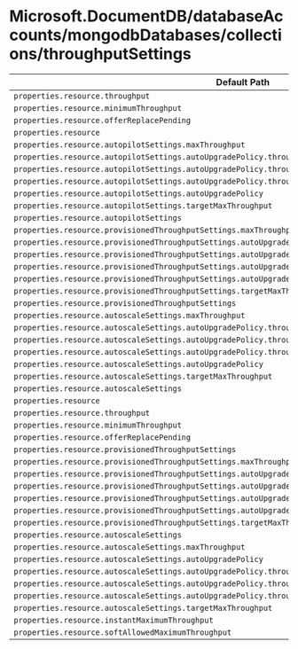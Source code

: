 # Microsoft.DocumentDB/databaseAccounts/mongodbDatabases/collections/throughputSettings

| Default Path | Alias |
|---|---|
| `properties.resource.throughput` | `Microsoft.DocumentDB/databaseAccounts/mongodbDatabases/collections/throughputSettings/default.resource.throughput` |
| `properties.resource.minimumThroughput` | `Microsoft.DocumentDB/databaseAccounts/mongodbDatabases/collections/throughputSettings/default.resource.minimumThroughput` |
| `properties.resource.offerReplacePending` | `Microsoft.DocumentDB/databaseAccounts/mongodbDatabases/collections/throughputSettings/default.resource.offerReplacePending` |
| `properties.resource` | `Microsoft.DocumentDB/databaseAccounts/mongodbDatabases/collections/throughputSettings/default.resource` |
| `properties.resource.autopilotSettings.maxThroughput` | `Microsoft.DocumentDB/databaseAccounts/mongodbDatabases/collections/throughputSettings/default.resource.autopilotSettings.maxThroughput` |
| `properties.resource.autopilotSettings.autoUpgradePolicy.throughputPolicy.isEnabled` | `Microsoft.DocumentDB/databaseAccounts/mongodbDatabases/collections/throughputSettings/default.resource.autopilotSettings.autoUpgradePolicy.throughputPolicy.isEnabled` |
| `properties.resource.autopilotSettings.autoUpgradePolicy.throughputPolicy.incrementPercent` | `Microsoft.DocumentDB/databaseAccounts/mongodbDatabases/collections/throughputSettings/default.resource.autopilotSettings.autoUpgradePolicy.throughputPolicy.incrementPercent` |
| `properties.resource.autopilotSettings.autoUpgradePolicy.throughputPolicy` | `Microsoft.DocumentDB/databaseAccounts/mongodbDatabases/collections/throughputSettings/default.resource.autopilotSettings.autoUpgradePolicy.throughputPolicy` |
| `properties.resource.autopilotSettings.autoUpgradePolicy` | `Microsoft.DocumentDB/databaseAccounts/mongodbDatabases/collections/throughputSettings/default.resource.autopilotSettings.autoUpgradePolicy` |
| `properties.resource.autopilotSettings.targetMaxThroughput` | `Microsoft.DocumentDB/databaseAccounts/mongodbDatabases/collections/throughputSettings/default.resource.autopilotSettings.targetMaxThroughput` |
| `properties.resource.autopilotSettings` | `Microsoft.DocumentDB/databaseAccounts/mongodbDatabases/collections/throughputSettings/default.resource.autopilotSettings` |
| `properties.resource.provisionedThroughputSettings.maxThroughput` | `Microsoft.DocumentDB/databaseAccounts/mongodbDatabases/collections/throughputSettings/default.resource.provisionedThroughputSettings.maxThroughput` |
| `properties.resource.provisionedThroughputSettings.autoUpgradePolicy.throughputPolicy.isEnabled` | `Microsoft.DocumentDB/databaseAccounts/mongodbDatabases/collections/throughputSettings/default.resource.provisionedThroughputSettings.autoUpgradePolicy.throughputPolicy.isEnabled` |
| `properties.resource.provisionedThroughputSettings.autoUpgradePolicy.throughputPolicy.incrementPercent` | `Microsoft.DocumentDB/databaseAccounts/mongodbDatabases/collections/throughputSettings/default.resource.provisionedThroughputSettings.autoUpgradePolicy.throughputPolicy.incrementPercent` |
| `properties.resource.provisionedThroughputSettings.autoUpgradePolicy.throughputPolicy` | `Microsoft.DocumentDB/databaseAccounts/mongodbDatabases/collections/throughputSettings/default.resource.provisionedThroughputSettings.autoUpgradePolicy.throughputPolicy` |
| `properties.resource.provisionedThroughputSettings.autoUpgradePolicy` | `Microsoft.DocumentDB/databaseAccounts/mongodbDatabases/collections/throughputSettings/default.resource.provisionedThroughputSettings.autoUpgradePolicy` |
| `properties.resource.provisionedThroughputSettings.targetMaxThroughput` | `Microsoft.DocumentDB/databaseAccounts/mongodbDatabases/collections/throughputSettings/default.resource.provisionedThroughputSettings.targetMaxThroughput` |
| `properties.resource.provisionedThroughputSettings` | `Microsoft.DocumentDB/databaseAccounts/mongodbDatabases/collections/throughputSettings/default.resource.provisionedThroughputSettings` |
| `properties.resource.autoscaleSettings.maxThroughput` | `Microsoft.DocumentDB/databaseAccounts/mongodbDatabases/collections/throughputSettings/default.resource.autoscaleSettings.maxThroughput` |
| `properties.resource.autoscaleSettings.autoUpgradePolicy.throughputPolicy.isEnabled` | `Microsoft.DocumentDB/databaseAccounts/mongodbDatabases/collections/throughputSettings/default.resource.autoscaleSettings.autoUpgradePolicy.throughputPolicy.isEnabled` |
| `properties.resource.autoscaleSettings.autoUpgradePolicy.throughputPolicy.incrementPercent` | `Microsoft.DocumentDB/databaseAccounts/mongodbDatabases/collections/throughputSettings/default.resource.autoscaleSettings.autoUpgradePolicy.throughputPolicy.incrementPercent` |
| `properties.resource.autoscaleSettings.autoUpgradePolicy.throughputPolicy` | `Microsoft.DocumentDB/databaseAccounts/mongodbDatabases/collections/throughputSettings/default.resource.autoscaleSettings.autoUpgradePolicy.throughputPolicy` |
| `properties.resource.autoscaleSettings.autoUpgradePolicy` | `Microsoft.DocumentDB/databaseAccounts/mongodbDatabases/collections/throughputSettings/default.resource.autoscaleSettings.autoUpgradePolicy` |
| `properties.resource.autoscaleSettings.targetMaxThroughput` | `Microsoft.DocumentDB/databaseAccounts/mongodbDatabases/collections/throughputSettings/default.resource.autoscaleSettings.targetMaxThroughput` |
| `properties.resource.autoscaleSettings` | `Microsoft.DocumentDB/databaseAccounts/mongodbDatabases/collections/throughputSettings/default.resource.autoscaleSettings` |
| `properties.resource` | `Microsoft.DocumentDB/databaseAccounts/mongodbDatabases/collections/throughputSettings/resource` |
| `properties.resource.throughput` | `Microsoft.DocumentDB/databaseAccounts/mongodbDatabases/collections/throughputSettings/resource.throughput` |
| `properties.resource.minimumThroughput` | `Microsoft.DocumentDB/databaseAccounts/mongodbDatabases/collections/throughputSettings/resource.minimumThroughput` |
| `properties.resource.offerReplacePending` | `Microsoft.DocumentDB/databaseAccounts/mongodbDatabases/collections/throughputSettings/resource.offerReplacePending` |
| `properties.resource.provisionedThroughputSettings` | `Microsoft.DocumentDB/databaseAccounts/mongodbDatabases/collections/throughputSettings/resource.provisionedThroughputSettings` |
| `properties.resource.provisionedThroughputSettings.maxThroughput` | `Microsoft.DocumentDB/databaseAccounts/mongodbDatabases/collections/throughputSettings/resource.provisionedThroughputSettings.maxThroughput` |
| `properties.resource.provisionedThroughputSettings.autoUpgradePolicy` | `Microsoft.DocumentDB/databaseAccounts/mongodbDatabases/collections/throughputSettings/resource.provisionedThroughputSettings.autoUpgradePolicy` |
| `properties.resource.provisionedThroughputSettings.autoUpgradePolicy.throughputPolicy` | `Microsoft.DocumentDB/databaseAccounts/mongodbDatabases/collections/throughputSettings/resource.provisionedThroughputSettings.autoUpgradePolicy.throughputPolicy` |
| `properties.resource.provisionedThroughputSettings.autoUpgradePolicy.throughputPolicy.isEnabled` | `Microsoft.DocumentDB/databaseAccounts/mongodbDatabases/collections/throughputSettings/resource.provisionedThroughputSettings.autoUpgradePolicy.throughputPolicy.isEnabled` |
| `properties.resource.provisionedThroughputSettings.autoUpgradePolicy.throughputPolicy.incrementPercent` | `Microsoft.DocumentDB/databaseAccounts/mongodbDatabases/collections/throughputSettings/resource.provisionedThroughputSettings.autoUpgradePolicy.throughputPolicy.incrementPercent` |
| `properties.resource.provisionedThroughputSettings.targetMaxThroughput` | `Microsoft.DocumentDB/databaseAccounts/mongodbDatabases/collections/throughputSettings/resource.provisionedThroughputSettings.targetMaxThroughput` |
| `properties.resource.autoscaleSettings` | `Microsoft.DocumentDB/databaseAccounts/mongodbDatabases/collections/throughputSettings/resource.autoscaleSettings` |
| `properties.resource.autoscaleSettings.maxThroughput` | `Microsoft.DocumentDB/databaseAccounts/mongodbDatabases/collections/throughputSettings/resource.autoscaleSettings.maxThroughput` |
| `properties.resource.autoscaleSettings.autoUpgradePolicy` | `Microsoft.DocumentDB/databaseAccounts/mongodbDatabases/collections/throughputSettings/resource.autoscaleSettings.autoUpgradePolicy` |
| `properties.resource.autoscaleSettings.autoUpgradePolicy.throughputPolicy` | `Microsoft.DocumentDB/databaseAccounts/mongodbDatabases/collections/throughputSettings/resource.autoscaleSettings.autoUpgradePolicy.throughputPolicy` |
| `properties.resource.autoscaleSettings.autoUpgradePolicy.throughputPolicy.isEnabled` | `Microsoft.DocumentDB/databaseAccounts/mongodbDatabases/collections/throughputSettings/resource.autoscaleSettings.autoUpgradePolicy.throughputPolicy.isEnabled` |
| `properties.resource.autoscaleSettings.autoUpgradePolicy.throughputPolicy.incrementPercent` | `Microsoft.DocumentDB/databaseAccounts/mongodbDatabases/collections/throughputSettings/resource.autoscaleSettings.autoUpgradePolicy.throughputPolicy.incrementPercent` |
| `properties.resource.autoscaleSettings.targetMaxThroughput` | `Microsoft.DocumentDB/databaseAccounts/mongodbDatabases/collections/throughputSettings/resource.autoscaleSettings.targetMaxThroughput` |
| `properties.resource.instantMaximumThroughput` | `Microsoft.DocumentDB/databaseAccounts/mongodbDatabases/collections/throughputSettings/resource.instantMaximumThroughput` |
| `properties.resource.softAllowedMaximumThroughput` | `Microsoft.DocumentDB/databaseAccounts/mongodbDatabases/collections/throughputSettings/resource.softAllowedMaximumThroughput` |


